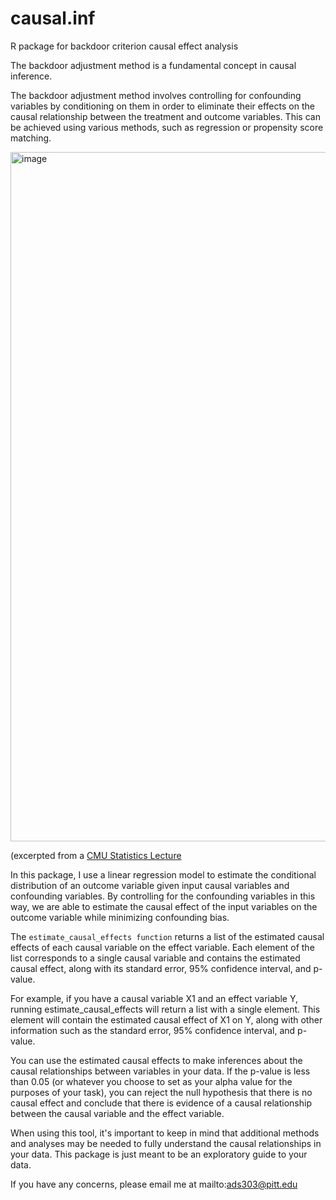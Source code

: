 # causal.inf
R package for backdoor criterion causal effect analysis 

The backdoor adjustment method is a fundamental concept in causal inference.

The backdoor adjustment method involves controlling for confounding variables by conditioning on them in order to eliminate their effects on the causal relationship between the treatment and outcome variables. This can be achieved using various methods, such as regression or propensity score matching.

<img width="1103" alt="image" src="https://user-images.githubusercontent.com/108133717/221062053-6ea6a5be-82ec-4d16-9e14-a791beea5551.png">

(excerpted from a [CMU Statistics Lecture](https://www.stat.cmu.edu/~cshalizi/350/lectures/31/lecture-31.pdf)

In this package, I use a linear regression model to estimate the conditional distribution of an outcome variable given input causal variables and confounding variables. By controlling for the confounding variables in this way, we are able to estimate the causal effect of the input variables on the outcome variable while minimizing confounding bias. 

The `estimate_causal_effects function` returns a list of the estimated causal effects of each causal variable on the effect variable. Each element of the list corresponds to a single causal variable and contains the estimated causal effect, along with its standard error, 95% confidence interval, and p-value.

For example, if you have a causal variable X1 and an effect variable Y, running estimate_causal_effects will return a list with a single element. This element will contain the estimated causal effect of X1 on Y, along with other information such as the standard error, 95% confidence interval, and p-value.

You can use the estimated causal effects to make inferences about the causal relationships between variables in your data. If the p-value is less than 0.05 (or whatever you choose to set as your alpha value for the purposes of your task), you can reject the null hypothesis that there is no causal effect and conclude that there is evidence of a causal relationship between the causal variable and the effect variable. 

When using this tool, it's important to keep in mind that additional methods and analyses may be needed to fully understand the causal relationships in your data. This package is just meant to be an exploratory guide to your data. 

If you have any concerns, please email me at mailto:ads303@pitt.edu 

